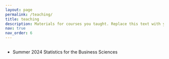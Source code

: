 ```yaml
---
layout: page
permalink: /teaching/
title: teaching
description: Materials for courses you taught. Replace this text with your description.
nav: true
nav_order: 6
---
```


<!-- Teaching Section -->
<div class="section">
  <h2 class="section-title"></h2>
  <ul>
    <li>Summer 2024 Statistics for the Business Sciences</li>
  </ul>
</div>

